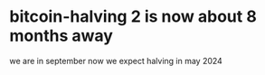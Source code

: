 # bitcoin-halving    2 is now about 8 months away
we are in september now
we expect halving in may 2024
